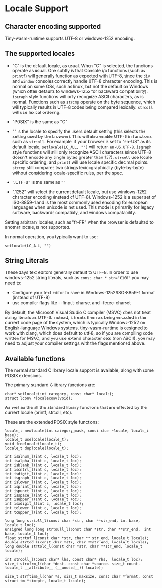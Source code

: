 # Locale Support

## Character encoding supported
Tiny-wasm-runtime supports UTF-8 or windows-1252 encoding.

## The supported locales

 - "C" is the default locale, as usual.  When "C" is selected, the functions operate as usual. One subtly is that Console i/o functions (such as `printf`) will generally function as expected with UTF-8, since the `div` and `window` consoles correctly handle UTF-8 character encoding.  This is normal on some OSs, such as linux, but not the default on Windows (which often defaults to windows-1252 for backward compatibility). `isgraph` style functions will only recognize ASCII characters, as is normal.   Functions such as `strcmp` operate on the byte sequence, which will typically results in UTF-8 codes being compared lexically. `strcoll` will use lexical ordering.

- "POSIX" is the same as "C"
  
 -  "" is the locale to specify the users default setting (this selects the setting used by the browser).  This will also enable UTF-8 in functions such as `strcoll`.  For example, if your browser is set to "en-US" as its default locale, `setlocale(LC_ALL, "")` will return `en-US.UTF-8`.  `isgraph` style functions will still only recognize ASCII characters (since UTF-8 doesn't encode any single bytes greater than 127).  `strcoll`  use locale specific ordering, and `printf` will use locale specific decimal points.  `strcmp` still compares two strings lexicographically (byte-by-byte) without considering locale-specific rules, per the spec. 

 - ".UTF-8" is the same as ""

 - ".1252" will select the current default locale, but use windows-1252 character encoding (instead of UTF-8). Windows-1252 is a super set of ISO-8859-1 and is the most commonly used encoding for european languages when unicode is not used.  This mode is primarily for legacy software, backwards compatibly, and windows compatability.   


Setting arbitrary locales, such as "fr-FR" when the browser is defaulted to another locale, is not supported.  

In normal operation, you typically want to use:

~~~
setlocale(LC_ALL, "")
~~~

## String Literals
These days text editors generally default to UTF-8.  In order to use windows-1252 string literals, such as `const char * str="€100"` you may need to: 
   - Configure your text editor to save in Windows-1252/ISO-8859-1 format (instead of UTF-8)
   - use compiler flags like --finput-charset and -fexec-charset
  
  By default, the Microsoft Visual Studio C compiler (MSVC) does not treat string literals as UTF-8. Instead, it treats them as being encoded in the current code page of the system, which is typically Windows-1252 on English-language Windows systems.  tiny-wasm-runtime is designed to work with clang, which does default to utf-8, so if you are compiling code written for MSVC, and you use extend character sets (non ASCII), you may need to adjust your compiler settings with the flags mentioned above.

## Available functions
The normal standard C library locale support is available, along with some POSIX extensions. 

The primary standard C library functions are:
~~~
char* setlocale(int category, const char* locale);
struct lconv *localeconv(void);
~~~

As well as the all the standard library functions that are effected by the current locale (printf, strcoll, etc).

These are the extended POSIX style functions:

~~~
locale_t newlocale(int category_mask, const char *locale, locale_t base);
locale_t uselocale(locale_t);
void freelocale(locale_t);
locale_t duplocale(locale_t);

int isalnum_l(int c, locale_t loc);
int isalpha_l(int c, locale_t loc);
int isblank_l(int c, locale_t loc);
int iscntrl_l(int c, locale_t loc);
int isdigit_l(int c, locale_t loc);
int isgraph_l(int c, locale_t loc);
int islower_l(int c, locale_t loc);
int isprint_l(int c, locale_t loc);
int ispunct_l(int c, locale_t loc);
int isspace_l(int c, locale_t loc);
int isupper_l(int c, locale_t loc);
int isxdigit_l(int c, locale_t loc);
int tolower_l(int c, locale_t loc);
int toupper_l(int c, locale_t loc);

long long strtoll_l(const char *str, char **str_end, int base,  locale_t loc);
unsigned long long strtoull_l(const char *str, char **str_end,  int base, locale_t loc);
float strtof_l(const char *str, char ** str_end, locale_t locale);
double strtod_l(const char *str, char **str_end, locale_t locale);
long double strtold_l(const char *str, char **str_end, locale_t locale);

int strcoll_l(const char* lhs, const char* rhs,  locale_t loc);
size_t strxfrm_l(char *dest, const char *source, size_t count, locale_t __attribute__((__unused__)) locale);

size_t strftime_l(char *s, size_t maxsize, const char *format, const struct tm *timeptr, locale_t locale);

~~~







